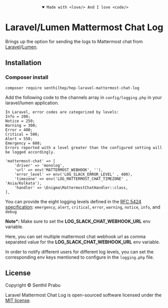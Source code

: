 <p align="center"><code>&hearts; Made with &lt;love/&gt; And I love &lt;code/&gt;</code></p>

# Laravel/Lumen Mattermost Chat Log

Brings up the option for sending the logs to Mattermost chat from [Laravel](https://laravel.com)/[Lumen](https://lumen.laravel.com).

## Installation
### Composer install
```shell
composer require senthilhep/hep-laravel-mattermost-chat-log
```

Add the following code to the channels array in `config/logging.php` in your laravel/lumen application.

```
In Laravel, error codes are categorized by levels:
Info = 200;
Notice = 250;
Warning = 300;
Error = 400;
Critical = 500;
Alert = 550;
Emergency = 600;
Errors reported with a level greater than the configured setting will be logged accordingly.
```
```
'mattermost-chat' => [
    'driver' => 'monolog',
    'url' => env('MATTERMOST_WEBHOOK', ''),
    'error_level' => env('LOG_SLACK_ERROR_LEVEL' , 400),
    'timezone' => env('LOG_MATTERMOST_CHAT_TIMEZONE' , 'Asia/Kolkata'),
    'handler' => \Enigma\MattermostChatHandler::class,
],
```

You can provide the eight logging levels defined in the [RFC 5424 specification](https://tools.ietf.org/html/rfc5424): `emergency`, `alert`, `critical`, `error`, `warning`, `notice`, `info`, and `debug`

<b>Note*:</b> Make sure to set the <b>LOG_SLACK_CHAT_WEBHOOK_URL</b> env variable.

Here, you can set multiple mattermost chat webhook url as comma separated value for the <b>LOG_SLACK_CHAT_WEBHOOK_URL</b> env variable.

In order to notify different users for different log levels, you can set the corresponding env keys mentioned to configure in the `logging.php` file. 

## License

Copyright © Senthil Prabu

Laravel Mattermost Chat Log is open-sourced software licensed under the [MIT license](LICENSE).
